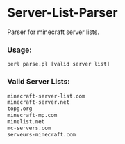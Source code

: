 # Server-List-Parser
Parser for minecraft server lists.


### Usage:
```perl parse.pl [valid server list]```

### Valid Server Lists:
```minecraftservers.org
minecraft-server-list.com
minecraft-server.net
topg.org
minecraft-mp.com
minelist.net
mc-servers.com
serveurs-minecraft.com
```
